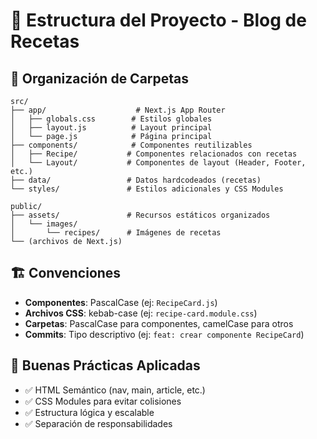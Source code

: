 # 📁 Estructura del Proyecto - Blog de Recetas

## 🎯 Organización de Carpetas

```
src/
├── app/                    # Next.js App Router
│   ├── globals.css        # Estilos globales
│   ├── layout.js          # Layout principal
│   └── page.js            # Página principal
├── components/            # Componentes reutilizables
│   ├── Recipe/           # Componentes relacionados con recetas
│   └── Layout/           # Componentes de layout (Header, Footer, etc.)
├── data/                 # Datos hardcodeados (recetas)
└── styles/               # Estilos adicionales y CSS Modules

public/
├── assets/               # Recursos estáticos organizados
│   └── images/
│       └── recipes/      # Imágenes de recetas
└── (archivos de Next.js)
```

## 🏗️ Convenciones

- **Componentes**: PascalCase (ej: `RecipeCard.js`)
- **Archivos CSS**: kebab-case (ej: `recipe-card.module.css`)
- **Carpetas**: PascalCase para componentes, camelCase para otros
- **Commits**: Tipo descriptivo (ej: `feat: crear componente RecipeCard`)

## 📝 Buenas Prácticas Aplicadas

- ✅ HTML Semántico (nav, main, article, etc.)
- ✅ CSS Modules para evitar colisiones
- ✅ Estructura lógica y escalable
- ✅ Separación de responsabilidades
